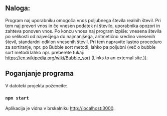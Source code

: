 ## Naloga:

Program naj uporabniku omogoča vnos poljubnega števila realnih števil. Pri tem naj preveri vnos in če vnesen podatek ni število, uporabnika opozori in zahteva ponoven vnos. Po koncu vnosa naj program izpiše:
vnesena števila po velikosti od največjega do najmanjšega,
aritmetično sredino vnesenih števil,
standardni odklon vnesenih števil.
Pri tem napravite lastno proceduro za sortiranje, npr. po Bubble sort metodi, lahko pa poljubni (več o bubble sort metodi lahko npr. preberete tukaj: https://en.wikipedia.org/wiki/Bubble_sort (Links to an external site.)).

## Poganjanje programa

V datoteki projekta poženeite:

### `npm start`

Aplikacija je vidna v brskalniku [http://localhost:3000](http://localhost:3000).
